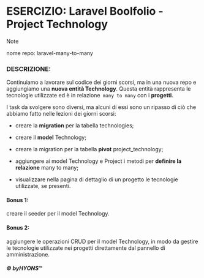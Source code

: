 # ESERCIZIO: Laravel Boolfolio - Project Technology

> [!NOTE]
>
> nome repo: laravel-many-to-many


### DESCRIZIONE:

Continuiamo a lavorare sul codice dei giorni scorsi, ma in una nuova repo e aggiungiamo una **nuova entità Technology**.
Questa entità rappresenta le tecnologie utilizzate ed è in relazione` many to many` con i **progetti**.

I task da svolgere sono diversi, ma alcuni di essi sono un ripasso di ciò che abbiamo fatto nelle lezioni dei giorni scorsi:

- creare la **migration** per la tabella technologies;

- creare il **model** Technology;

- creare la migration per la tabella **pivot** project_technology;

- aggiungere ai model Technology e Project i metodi per **definire la relazione** many to many;

- visualizzare nella pagina di dettaglio di un progetto le tecnologie utilizzate, se presenti.

#### Bonus 1:
creare il seeder per il model Technology.

#### Bonus 2:
aggiungere le operazioni CRUD per il model Technology, in modo da gestire le tecnologie utilizzate nei progetti direttamente dal pannello di amministrazione.



##### © byHYONS™
